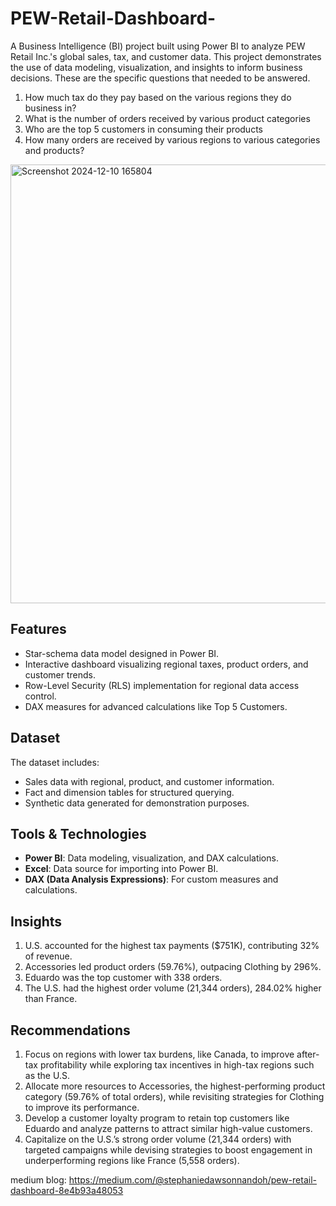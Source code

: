 # PEW-Retail-Dashboard-
A Business Intelligence (BI) project built using Power BI to analyze PEW Retail Inc.'s global sales, tax, and customer data. This project demonstrates the use of data modeling, visualization, and insights to inform business decisions. These are the specific questions that needed to be answered.
1.	How much tax do they pay based on the various regions they do business in?
2.	What is the number of orders received by various product categories
3.	Who are the top 5 customers in consuming their products
4.	How many orders are received by various regions to various categories and products?

<img width="702" alt="Screenshot 2024-12-10 165804" src="https://github.com/user-attachments/assets/2961afb3-7807-46ca-a49a-fd49aaab1986">

## Features
- Star-schema data model designed in Power BI.
- Interactive dashboard visualizing regional taxes, product orders, and customer trends.
- Row-Level Security (RLS) implementation for regional data access control.
- DAX measures for advanced calculations like Top 5 Customers.

## Dataset
The dataset includes:
- Sales data with regional, product, and customer information.
- Fact and dimension tables for structured querying.
- Synthetic data generated for demonstration purposes.

## Tools & Technologies
- **Power BI**: Data modeling, visualization, and DAX calculations.
- **Excel**: Data source for importing into Power BI.
- **DAX (Data Analysis Expressions)**: For custom measures and calculations.

## Insights
1. U.S. accounted for the highest tax payments ($751K), contributing 32% of revenue.
2. Accessories led product orders (59.76%), outpacing Clothing by 296%.
3. Eduardo was the top customer with 338 orders.
4. The U.S. had the highest order volume (21,344 orders), 284.02% higher than France.

## Recommendations

1. Focus on regions with lower tax burdens, like Canada, to improve after-tax profitability while exploring tax incentives in high-tax regions such as the U.S.
2. Allocate more resources to Accessories, the highest-performing product category (59.76% of total orders), while revisiting strategies for Clothing to improve its performance.
3. Develop a customer loyalty program to retain top customers like Eduardo and analyze patterns to attract similar high-value customers.
4. Capitalize on the U.S.’s strong order volume (21,344 orders) with targeted campaigns while devising strategies to boost engagement in underperforming regions like France (5,558 orders).

medium blog: https://medium.com/@stephaniedawsonnandoh/pew-retail-dashboard-8e4b93a48053

